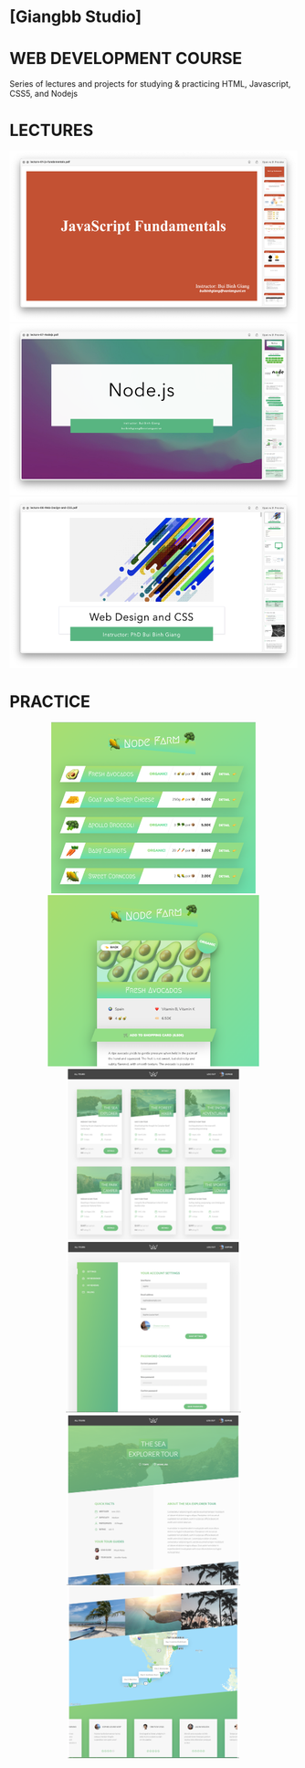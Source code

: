 # [Giangbb Studio]

# WEB DEVELOPMENT COURSE

Series of lectures and projects for studying & practicing HTML, Javascript, CSS5, and Nodejs

# LECTURES

<div class="image-container" align="center">
  <img src="readme/img0-1.png" alt="Image 1"  height="300">
  <img src="readme/img0-7.png" alt="Image 7"  height="300">
  <img src="readme/img0-8.png" alt="Image 8"  height="300">
</div>

# PRACTICE

<div class="image-container" align="center">
  <img src="readme/img1.png" alt="Image 1"  height="300">
  <img src="readme/img2.png" alt="Image 2"  height="300">
</div>

<div class="image-container" align="center">
  <img src="readme/img3.png" alt="Image 1"  height="300">
  <img src="readme/img4.png" alt="Image 2"  height="300">
  <img src="readme/img5.png" alt="Image 3"  height="300">
  <img src="readme/img6.png" alt="Image 3"  height="300">
</div>
